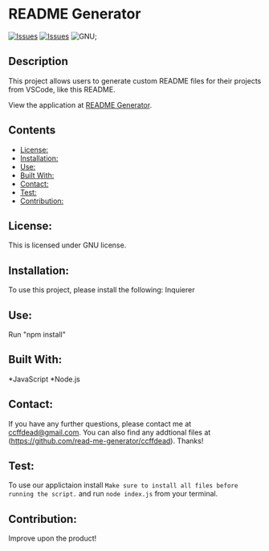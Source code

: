 # README Generator
[![Issues](https://img.shields.io/github/issues/ccffdead/read-me-generator)](https://github.com/ccffdead/read-me-generator/issues) [![Issues](https://img.shields.io/github/contributors/ccffdead/read-me-generator)](https://github.com/ccffdead/read-me-generator/graphs/contributors) ![GNU](https://img.shields.io/badge/license-GNU-green);
## Description
This project allows users to generate custom README files for their projects from VSCode, like this README.
    
  View the application at [README Generator](https://watch.screencastify.com/v/KrOT9VyzJCvtQfVVKkg3).
## Contents
* [License: ](#license:-)
* [Installation: ](#installation:-)
* [Use: ](#use:-)
* [Built With: ](#built-with:-)
* [Contact: ](#contact:-)
* [Test: ](#test:-)
* [Contribution: ](#contribution:-)

## License: 
  This is licensed under GNU license.
  
  ## Installation: 
  To use this project, please install the following:  Inquierer
  
  ## Use: 
  Run "npm install"
  
  ## Built With: 
   *JavaScript *Node.js
  
  ## Contact: 
  If you have any further questions, please contact me at ccffdead@gmail.com. You can also find any addtional files at (https://github.com/read-me-generator/ccffdead). Thanks!
  
  ## Test: 
  To use our applictaion install ``` Make sure to install all files before running the script. ``` and run `node index.js` from your terminal.
  
  ## Contribution: 
  Improve upon the product!
  
  